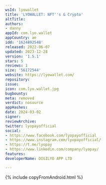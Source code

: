 ```yaml
---
wsId: lyowallet
title: 'LYOWALLET: NFT''s & Crypto'
altTitle: 
authors:
- danny
appId: com.lyo.wallet
appCountry: ae
idd: '1624892548'
released: 2022-06-07
updated: 2023-12-28
version: '1.5.1'
stars: 5
reviews: 1
size: '56172544'
website: https://lyowallet.com/
repository: 
issue: 
icon: com.lyo.wallet.jpg
bugbounty: 
meta: removed
verdict: nosource
appHashes: 
date: 2024-03-02
signer: 
reviewArchive: 
twitter: lyopayofficial
social:
- https://www.facebook.com/lyopayofficial
- https://www.instagram.com/lyopayofficial/
- https://t.me/lyopay
- https://www.linkedin.com/company/lyopay/
features: 
developerName: DIGILYO APP LTD

---
```


{% include copyFromAndroid.html %}
